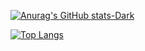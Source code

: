 <html lang="en">
<head>
    <meta charset="UTF-8">
    <meta name="viewport" content="width=device-width, initial-scale=1.0">
    <link rel="stylesheet" href="styles.css">
</head>
<body>


[![Anurag's GitHub stats-Dark](https://github-readme-stats.vercel.app/api?username=YATAVO&show_icons=true&theme=dark#gh-dark-mode-only)](https://github.com/anuraghazra/github-readme-stats#gh-dark-mode-only)

[![Top Langs](https://github-readme-stats.vercel.app/api/top-langs/?username=YATAVO&layout=Dark)](https://github.com/anuraghazra/github-readme-stats)



</body>
</html>
